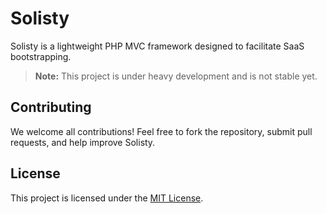 # Solisty

Solisty is a lightweight PHP MVC framework designed to facilitate SaaS bootstrapping.

> **Note:** This project is under heavy development and is not stable yet.

## Contributing

We welcome all contributions! Feel free to fork the repository, submit pull requests, and help improve Solisty.

## License

This project is licensed under the [MIT License](./LICENSE).